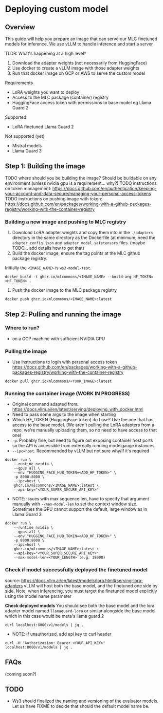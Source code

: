 # Deploying custom model

## Overview
This guide will help you prepare an image that can serve our MLC finetuned
models for inference. We use vLLM to handle inference and start a server

TLDR: What's happening at a high level?
1. Download the adapter weights (not necessarily from HuggingFace)
2. Use docker to create a vLLM image with those adapter weights
3. Run that docker image on GCP or AWS to serve the custom model

Requirements
- LoRA weights you want to deploy
- Access to the MLC package (container) registry
- HuggingFace access token with permissions to base model eg Llama Guard 2

Supported
- LoRA finetuned Llama Guard 2

Not supported (yet)
- Mistral models
- Llama Guard 3

## Step 1: Building the image
TODO where should you be building the image? Should be buildable on any environment (unless nvidia gpu is a requirement... why?)
TODO instructions on token management: https://docs.github.com/en/authentication/keeping-your-account-and-data-secure/managing-your-personal-access-tokens
TODO instructions on pushing image with token: https://docs.github.com/en/packages/working-with-a-github-packages-registry/working-with-the-container-registry


### Building a new image and pushing to MLC registry
1. Download LoRA adapter weights and copy them into in the `./adapters`
   directory in the same directory as the Dockerfile (at minimum, need the
   `adapter_config.json` and `adapter_model.safetensors` files. (maybe TODO...
   add details how to get that)
1. Build the docker image, ensure the tag points at the MLC github package registry.

Initially the `<IMAGE_NAME>` is `ws3-model-test`.
```
docker build -t ghcr.io/mlcommons/<IMAGE_NAME> --build-arg HF_TOKEN=<HF_TOKEN> .
```
1. Push the docker image to the MLC package registry
```
docker push ghcr.io/mlcommons/<IMAGE_NAME>:latest
```

## Step 2: Pulling and running the image
### Where to run?
- on a GCP machine with sufficient NVIDIA GPU

### Pulling the image
- Use instructions to login with personal access token https://docs.github.com/en/packages/working-with-a-github-packages-registry/working-with-the-container-registry
```
docker pull ghcr.io/mlcommons/<YOUR_IMAGE>:latest
```


### Running the container image **(WORK IN PROGRESS)**
- Original command adapted from: https://docs.vllm.ai/en/latest/serving/deploying_with_docker.html
- Need to pass some args to the image when starting
- Which HF_TOKEN (HuggingFace token) do I use? Use the one that has access to the base model. (We
  aren't pulling the LoRA adapters from a repo, we're manually uploading them,
  so no need to have access to that one)
- `-p`: Probably fine, but need to figure out exposing container host ports so
  the API is accessible from externally running modelgauge instances
- `--ipc=host`. Recommended by vLLM but not sure why/if it's required
```
docker run \
    --runtime nvidia \
    --gpus all \
    --env "HUGGING_FACE_HUB_TOKEN=<ADD_HF_TOKEN>" \
    -p 8000:8000 \
    --ipc=host \
    ghcr.io/mlcommons/<IMAGE_NAME>:latest \
    --api-key="<YOUR_SUPER_SECURE_API_KEY>"
```
- NOTE: issues with max sequence len, have to specify that argument manually
  with `--max-model-len` to set the context window size. Sometimes the GPU
  cannot support the default, large window as in Llama Guard 3
```
docker run \
    --runtime nvidia \
    --gpus all \
    --env "HUGGING_FACE_HUB_TOKEN=<ADD_HF_TOKEN>" \
    -p 8000:8000 \
    --ipc=host \
    ghcr.io/mlcommons/<IMAGE_NAME>:latest \
    --api-key="<YOUR_SUPER_SECURE_API_KEY>"
    --max-model-len=<YOUR_LENGTH> (e.g. 18000)
```

### Check if model successfully deployed the finetuned model
source: https://docs.vllm.ai/en/latest/models/lora.html#serving-lora-adapters
vLLM will host both the base model, and the finetuned one side by side.
Note, when inferencing, you must target the finetuned model explicitly using the model name parameter

**Check deployed models**
You should see both the base model and the lora adapter model named
`llamaguard-lora` or similar alongside the base model which in this case would be
meta's llama guard 2
```
curl localhost:8000/v1/models | jq .
```

- NOTE: if unauthorized, add api key to curl header
```
curl -H "Authorization: Bearer <YOUR_API_KEY>" localhost:8000/v1/models | jq .
```

## FAQs
(coming soon?)

## TODO

* Ws3 should finalized the naming and versioning of the evaluator models. Let us have FIXME to decide that should the default model name be.

